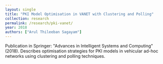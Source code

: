 ```yaml
---
layout: single
title: "PKI Model Optimisation in VANET with Clustering and Polling"
collection: research
permalink: /research/pki-vanet/
year: 2018
authors: ["Arul Thileeban Sagayam"]
---
```


Publication in Springer: "Advances in Intelligent Systems and Computing" (2018). Describes optimisation strategies for PKI models in vehicular ad-hoc networks using clustering and polling techniques.
